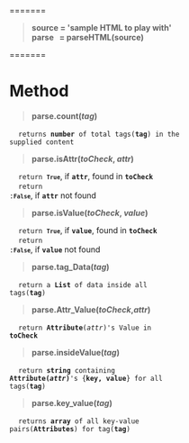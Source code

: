 =======
> <b>source = 'sample HTML to play with'</b><br>
> <b>parse &nbsp; = parseHTML(source)</b><br>
  
=======

**Method**
==========
> <b>parse.count(<i>tag</i>)</b>

  &nbsp; &nbsp;  <code>returns <b>number</b> of total tags(<b>tag</b>) in the supplied content</code>
  
> <b>parse.isAttr(<i>toCheck</i>, <i>attr</i>)</b>

  &nbsp; &nbsp;  <code>return <code>__True__</code></code>, if <code>**attr**</code>, found in <code>**toCheck**</code><br>
  &nbsp; &nbsp;  <code>return :<code>__False__</code></code>, if <code>**attr**</code> not found
  
> <b>parse.isValue(<i>toCheck</i>, <i>value</i>)</b>

  &nbsp; &nbsp;  <code>return <code>__True__</code></code>, if <code>**value**</code>, found in <code>**toCheck**</code><br>
  &nbsp; &nbsp;  <code>return :<code>__False__</code></code>, if <code>**value**</code> not found
  
> <b>parse.tag_Data(<i>tag</i>)</b>

  &nbsp; &nbsp; <code>return a <b>List</b> of data inside all tags(<b>tag</b>)</code>
  
> <b>parse.Attr_Value(<i>toCheck</i>,<i>attr</i>)</b>

  &nbsp; &nbsp; <code>return <b>Attribute</b>(<i>attr</i>)'s Value in <b>toCheck</b></code>
  
> <b>parse.insideValue(<i>tag</i>)</b>

  &nbsp; &nbsp; <code>return <b>string</b> containing <b>Attribute(<i>attr</i>)</b>'s {<b>key, value</b>} for all tags(<b>tag</b>)</code><br>
  
> <b>parse.key_value(<i>tag</i>)</b>

  &nbsp; &nbsp; <code>returns <b>array</b> of all key-value pairs(<b>Attributes</b>) for tag(<b>tag</b>)</code>
